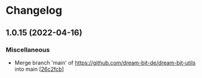 # Changelog

<a name="1.0.15"></a>
## 1.0.15 (2022-04-16)

### Miscellaneous

-  Merge branch &#x27;main&#x27; of https://github.com/dream-bit-de/dream-bit-utils into main [[26c2fcb](https://github.com/dream-bit-de/dream-bit-utils/commit/26c2fcb8987490abb892c14052f1b29a7ff4fd72)]


